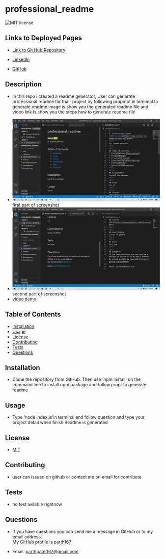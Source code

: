 # professional_readme

![MIT license](https://img.shields.io/badge/license-MIT-green)

## Links to Deployed Pages

- [Link to Git Hub Repository](https://github.com/parth167/professional_readme.git)

- [LinkedIn](https://www.linkedin.com/in/parth-patel-4725381b5/)
- [GitHub](https://github.com/parth167/)

## Description

- In this repo i created a readme generator, User can generate professional readme for thair project by following propmpt in terminal to generate readme.image is show you the generated readme file and video link is show you the steps how to generate readme file

* ![screen shot of generated readme](https://github.com/parth167/professional_readme/blob/main/assest/generated_readme.png)first part of screenshot
* ![screen shot of generated readme2](https://github.com/parth167/professional_readme/blob/main/assest/gen_red2.png)
  second part of screenshot
* [video demo](https://github.com/parth167/professional_readme/blob/main/assest/professional_readme_%20Nov%2012%2C%202020%201_48%20PM.mp4)

## Table of Contents

- [Installation](#Installation)
- [Usage](#Usage)
- [License](#License)
- [Contributing](#Contributing)
- [Tests](#Tests)
- [Questions](#Questions)

## Installation

- Clone the repository from GitHub. Then use 'npm install' on the command line to
  install npm package and follow propt to generate readme

## Usage

- Type 'node index.js'in terminal and follow question and type your project detail when finish Readme is generated

## License

- [MIT](https://choosealicense.com/licenses/mit/)

## Contributing

- user can issued on github or contect me on email for contribute

## Tests

- no test avilable rightnow

## Questions

- If you have questions you can send me a message in GitHub or to my email address.  
  My GitHub profile is [parth167](https://github.com/parth167)

- Email: parthpatel167@gmail.com.

